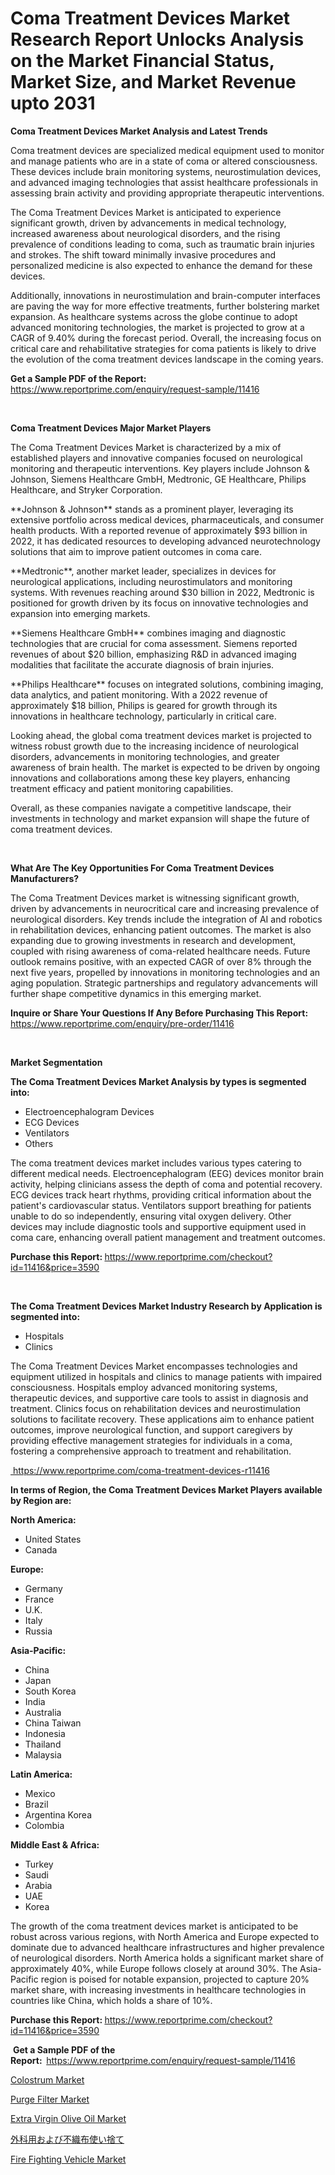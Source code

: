<p><h1>Coma Treatment Devices Market Research Report Unlocks Analysis on the Market Financial Status, Market Size, and Market Revenue upto 2031</h1></p><p><strong>Coma Treatment Devices Market Analysis and Latest Trends</strong></p>
<p><p>Coma treatment devices are specialized medical equipment used to monitor and manage patients who are in a state of coma or altered consciousness. These devices include brain monitoring systems, neurostimulation devices, and advanced imaging technologies that assist healthcare professionals in assessing brain activity and providing appropriate therapeutic interventions. </p><p>The Coma Treatment Devices Market is anticipated to experience significant growth, driven by advancements in medical technology, increased awareness about neurological disorders, and the rising prevalence of conditions leading to coma, such as traumatic brain injuries and strokes. The shift toward minimally invasive procedures and personalized medicine is also expected to enhance the demand for these devices. </p><p>Additionally, innovations in neurostimulation and brain-computer interfaces are paving the way for more effective treatments, further bolstering market expansion. As healthcare systems across the globe continue to adopt advanced monitoring technologies, the market is projected to grow at a CAGR of 9.40% during the forecast period. Overall, the increasing focus on critical care and rehabilitative strategies for coma patients is likely to drive the evolution of the coma treatment devices landscape in the coming years.</p></p>
<p><strong>Get a Sample PDF of the Report:&nbsp;</strong> <a href="https://www.reportprime.com/enquiry/request-sample/11416">https://www.reportprime.com/enquiry/request-sample/11416</a></p>
<p>&nbsp;</p>
<p><strong>Coma Treatment Devices Major Market Players</strong></p>
<p><p>The Coma Treatment Devices Market is characterized by a mix of established players and innovative companies focused on neurological monitoring and therapeutic interventions. Key players include Johnson & Johnson, Siemens Healthcare GmbH, Medtronic, GE Healthcare, Philips Healthcare, and Stryker Corporation.</p><p>**Johnson & Johnson** stands as a prominent player, leveraging its extensive portfolio across medical devices, pharmaceuticals, and consumer health products. With a reported revenue of approximately $93 billion in 2022, it has dedicated resources to developing advanced neurotechnology solutions that aim to improve patient outcomes in coma care.</p><p>**Medtronic**, another market leader, specializes in devices for neurological applications, including neurostimulators and monitoring systems. With revenues reaching around $30 billion in 2022, Medtronic is positioned for growth driven by its focus on innovative technologies and expansion into emerging markets.</p><p>**Siemens Healthcare GmbH** combines imaging and diagnostic technologies that are crucial for coma assessment. Siemens reported revenues of about $20 billion, emphasizing R&D in advanced imaging modalities that facilitate the accurate diagnosis of brain injuries.</p><p>**Philips Healthcare** focuses on integrated solutions, combining imaging, data analytics, and patient monitoring. With a 2022 revenue of approximately $18 billion, Philips is geared for growth through its innovations in healthcare technology, particularly in critical care.</p><p>Looking ahead, the global coma treatment devices market is projected to witness robust growth due to the increasing incidence of neurological disorders, advancements in monitoring technologies, and greater awareness of brain health. The market is expected to be driven by ongoing innovations and collaborations among these key players, enhancing treatment efficacy and patient monitoring capabilities. </p><p>Overall, as these companies navigate a competitive landscape, their investments in technology and market expansion will shape the future of coma treatment devices.</p></p>
<p>&nbsp;</p>
<p><strong>What Are The Key Opportunities For Coma Treatment Devices Manufacturers?</strong></p>
<p><p>The Coma Treatment Devices market is witnessing significant growth, driven by advancements in neurocritical care and increasing prevalence of neurological disorders. Key trends include the integration of AI and robotics in rehabilitation devices, enhancing patient outcomes. The market is also expanding due to growing investments in research and development, coupled with rising awareness of coma-related healthcare needs. Future outlook remains positive, with an expected CAGR of over 8% through the next five years, propelled by innovations in monitoring technologies and an aging population. Strategic partnerships and regulatory advancements will further shape competitive dynamics in this emerging market.</p></p>
<p><strong>Inquire or Share Your Questions If Any Before Purchasing This Report:</strong> <a href="https://www.reportprime.com/enquiry/pre-order/11416">https://www.reportprime.com/enquiry/pre-order/11416</a></p>
<p>&nbsp;</p>
<p><strong>Market Segmentation</strong></p>
<p><strong>The Coma Treatment Devices Market Analysis by types is segmented into:</strong></p>
<p><ul><li>Electroencephalogram Devices</li><li>ECG Devices</li><li>Ventilators</li><li>Others</li></ul></p>
<p><p>The coma treatment devices market includes various types catering to different medical needs. Electroencephalogram (EEG) devices monitor brain activity, helping clinicians assess the depth of coma and potential recovery. ECG devices track heart rhythms, providing critical information about the patient's cardiovascular status. Ventilators support breathing for patients unable to do so independently, ensuring vital oxygen delivery. Other devices may include diagnostic tools and supportive equipment used in coma care, enhancing overall patient management and treatment outcomes.</p></p>
<p><strong>Purchase this Report:&nbsp;</strong><a href="https://www.reportprime.com/checkout?id=11416&price=3590">https://www.reportprime.com/checkout?id=11416&price=3590</a></p>
<p>&nbsp;</p>
<p><strong>The Coma Treatment Devices Market Industry Research by Application is segmented into:</strong></p>
<p><ul><li>Hospitals</li><li>Clinics</li></ul></p>
<p><p>The Coma Treatment Devices Market encompasses technologies and equipment utilized in hospitals and clinics to manage patients with impaired consciousness. Hospitals employ advanced monitoring systems, therapeutic devices, and supportive care tools to assist in diagnosis and treatment. Clinics focus on rehabilitation devices and neurostimulation solutions to facilitate recovery. These applications aim to enhance patient outcomes, improve neurological function, and support caregivers by providing effective management strategies for individuals in a coma, fostering a comprehensive approach to treatment and rehabilitation.</p></p>
<p><a href="https://www.reportprime.com/coma-treatment-devices-r11416">&nbsp;https://www.reportprime.com/coma-treatment-devices-r11416</a></p>
<p><strong>In terms of Region, the Coma Treatment Devices Market Players available by Region are:</strong></p>
<p>
    <p> <strong> North America: </strong>
        <ul>
            <li>United States</li>
            <li>Canada</li>
        </ul>
        </p> 
    <p> <strong> Europe: </strong>
        <ul>
            <li>Germany</li>
            <li>France</li>
            <li>U.K.</li>
            <li>Italy</li>
            <li>Russia</li>
        </ul>
        </p> 
    <p> <strong> Asia-Pacific: </strong>
        <ul>
            <li>China</li>
            <li>Japan</li>
            <li>South Korea</li>
            <li>India</li>
            <li>Australia</li>
            <li>China Taiwan</li>
            <li>Indonesia</li>
            <li>Thailand</li>
            <li>Malaysia</li>
        </ul>
        </p> 
    <p> <strong> Latin America: </strong>
        <ul>
            <li>Mexico</li>
            <li>Brazil</li>
            <li>Argentina Korea</li>
            <li>Colombia</li>
        </ul>
        </p> 
    <p> <strong> Middle East & Africa: </strong>
        <ul>
            <li>Turkey</li>
            <li>Saudi</li>
            <li>Arabia</li>
            <li>UAE</li>
            <li>Korea</li>
        </ul>
    </p>
    </p>
<p><p>The growth of the coma treatment devices market is anticipated to be robust across various regions, with North America and Europe expected to dominate due to advanced healthcare infrastructures and higher prevalence of neurological disorders. North America holds a significant market share of approximately 40%, while Europe follows closely at around 30%. The Asia-Pacific region is poised for notable expansion, projected to capture 20% market share, with increasing investments in healthcare technologies in countries like China, which holds a share of 10%.</p></p>
<p><strong>Purchase this Report: </strong><a href="https://www.reportprime.com/checkout?id=11416&price=3590">https://www.reportprime.com/checkout?id=11416&price=3590</a></p>
<p>&nbsp;<strong>Get a Sample PDF of the Report:&nbsp;&nbsp;</strong><a href="https://www.reportprime.com/enquiry/request-sample/11416">https://www.reportprime.com/enquiry/request-sample/11416</a></p>
<p><strong></strong></p>
<p><p><a href="https://medium.com/@kimvicki3211/the-market-study-covers-the-colostrum-market-across-various-segments-231c08b6b757">Colostrum Market</a></p><p><a href="https://www.linkedin.com/pulse/purge-filter-industry-forecast-market-shifts-strategic-imperatives-debpc?trackingId=kwLH8XS9R3OCrMVgErEV6w%3D%3D">Purge Filter Market</a></p><p><a href="https://medium.com/@kimvicki3211/the-market-for-extra-virgin-olive-oil-market-is-examined-in-this-report-along-with-the-factors-c8668c2bb233">Extra Virgin Olive Oil Market</a></p><p><a href="https://williamkable67.medium.com/%E3%82%B0%E3%83%AD%E3%83%BC%E3%83%90%E3%83%AB%E5%A4%96%E7%A7%91%E7%94%A8%E3%81%8A%E3%82%88%E3%81%B3%E4%B8%8D%E7%B9%94%E5%B8%83%E4%BD%BF%E3%81%84%E6%8D%A8%E3%81%A6%E5%B8%82%E5%A0%B4-%E3%83%88%E3%83%AC%E3%83%B3%E3%83%89-%E4%BA%88%E6%B8%AC-%E3%81%8A%E3%82%88%E3%81%B3%E5%B8%82%E5%A0%B4%E6%88%A6%E7%95%A5%E5%88%86%E6%9E%90-2024%E5%B9%B4-2031%E5%B9%B4-28f8110691ff">外科用および不織布使い捨て</a></p><p><a href="https://issuu.com/reportprime-2/docs/fire-fighting-vehicle-market-size-2_8fe99f8f25e4bc">Fire Fighting Vehicle Market</a></p></p>